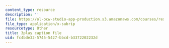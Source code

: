 ```yaml
---
content_type: resource
description: ''
file: https://ol-ocw-studio-app-production.s3.amazonaws.com/courses/res-3-003-learn-to-build-your-own-videogame-with-the-unity-game-engine-and-microsoft-kinect-january-iap-2017/fc4bde3257455427bbcdb3372202232d_R8WOnNX8v9E.vtt
file_type: application/x-subrip
resourcetype: Other
title: 3play caption file
uid: fc4bde32-5745-5427-bbcd-b3372202232d
---
```

